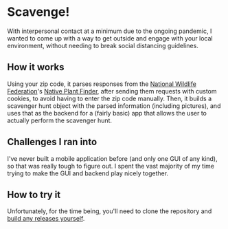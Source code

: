 # Scavenge!
With interpersonal contact at a minimum due to the ongoing pandemic, I wanted to come up with a way to get outside and engage with your local environment, without needing to break social distancing guidelines.

## How it works
Using your zip code, it parses responses from the [National Wildlife Federation](https://www.nwf.org/)'s [Native Plant Finder](https://www.nwf.org/nativePlantFinder/plants), after sending them requests with custom cookies, to avoid having to enter the zip code manually. Then, it builds a scavenger hunt object with the parsed information (including pictures), and uses that as the backend for a (fairly basic) app that allows the user to actually perform the scavenger hunt.

## Challenges I ran into
I've never built a mobile application before (and only one GUI of any kind), so that was really tough to figure out. I spent the vast majority of my time trying to make the GUI and backend play nicely together.

## How to try it
Unfortunately, for the time being, you'll need to clone the repository and [build any releases yourself](https://kivy.org/doc/stable/guide/packaging.html).
